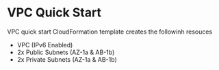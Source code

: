 # VPC Quick Start

VPC quick start CloudFormation template creates the followinh resouces

- VPC (IPv6 Enabled)
- 2x Public Subnets (AZ-1a & AB-1b)
- 2x Private Subnets (AZ-1a & AB-1b)

